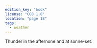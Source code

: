 ```yaml
---
edition_key: "book"
license: "CC0 1.0"
location: "page 18"
tags:
  - weather
---
```

Thunder in the afternone and at sonne-set.
